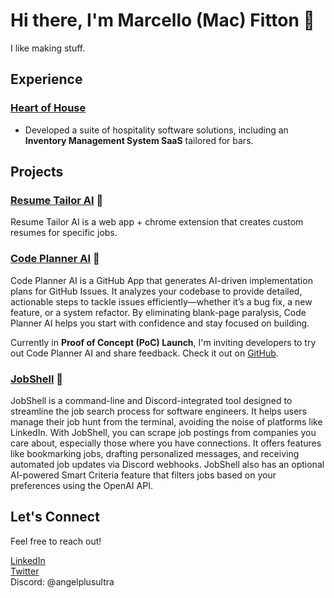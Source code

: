 # Hi there, I'm Marcello (Mac) Fitton 👋 
I like making stuff.



## Experience

### [Heart of House](https://heartofhouse.io)
- Developed a suite of hospitality software solutions, including an **Inventory Management System SaaS** tailored for bars.




## Projects

### [Resume Tailor AI](https://resumetailorai.xyz) 📄
Resume Tailor AI is a web app + chrome extension that creates custom resumes for specific jobs.

### [Code Planner AI](https://github.com/Code-Planner-AI) 🚀

Code Planner AI is a GitHub App that generates AI-driven implementation plans for GitHub Issues. It analyzes your codebase to provide detailed, actionable steps to tackle issues efficiently—whether it’s a bug fix, a new feature, or a system refactor. By eliminating blank-page paralysis, Code Planner AI helps you start with confidence and stay focused on building.

Currently in **Proof of Concept (PoC) Launch**, I'm inviting developers to try out Code Planner AI and share feedback. Check it out on [GitHub](https://github.com/Code-Planner-AI).

### [JobShell](https://github.com/angelplusultra/job-shell) 🤖
JobShell is a command-line and Discord-integrated tool designed to streamline the job search process for software engineers. It helps users manage their job hunt from the terminal, avoiding the noise of platforms like LinkedIn. With JobShell, you can scrape job postings from companies you care about, especially those where you have connections. It offers features like bookmarking jobs, drafting personalized messages, and receiving automated job updates via Discord webhooks. JobShell also has an optional AI-powered Smart Criteria feature that filters jobs based on your preferences using the OpenAI API.

## Let's Connect

Feel free to reach out!

[LinkedIn](https://linkedin.com/in/macfittondev) <br>
[Twitter](https://x.com/halcyonskydev) <br>
Discord: @angelplusultra
